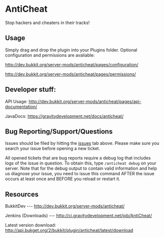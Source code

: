 AntiCheat
=============

Stop hackers and cheaters in their tracks!

Usage
-------
Simply drag and drop the plugin into your Plugins folder. Optional configuration and permissions are avaliable:
 
http://dev.bukkit.org/server-mods/anticheat/pages/configuration/

http://dev.bukkit.org/server-mods/anticheat/pages/permissions/

Developer stuff:
-------
API Usage: http://dev.bukkit.org/server-mods/anticheat/pages/api-documentation/

JavaDocs: https://gravitydevelopment.net/docs/anticheat/

Bug Reporting/Support/Questions
------------

Issues should be filed by hitting the [issues](https://github.com/h31ix/AntiCheat/issues?state=open) tab above. Please make sure you search your issue before opening a new ticket.

All opened tickets that are bug reports require a debug log that includes logs of the issue in question. To obtain this, type `/anticheat debug` on your server. Note that for the debug output to contain valid information and help us diagnose your issue, you need to issue this command AFTER the issue occurs at least once and BEFORE you reload or restart it. 

Resources
-------
BukkitDev --- http://dev.bukkit.org/server-mods/anticheat/

Jenkins (Downloads) --- http://ci.gravitydevelopment.net/job/AntiCheat/

Latest version download: http://api.bukget.org/2/bukkit/plugin/anticheat/latest/download
